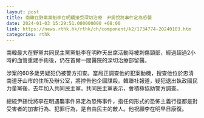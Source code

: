 ```yaml
---
layout: post
title: 南韓在野黨黨魁李在明續接受深切治療　尹錫悅將事件定為恐襲
date: 2024-01-03 15:29:51.000000000 +08:00
link: https://news.rthk.hk/rthk/ch/component/k2/1734774-20240103.htm
categories: rthk
---
```


南韓最大在野黨共同民主黨黨魁李在明昨天出席活動時被刺傷頸部，經過超過2小時的血管重建手術後，仍在首爾一間醫院的深切治療部留醫。

涉案的60多歲男疑犯仍被警方扣查。當局正調查他的犯案動機，搜查他位於忠清南道牙山市的住所及辦公室，將控告他企圖謀殺。韓聯社報道，疑犯退出執政國民力量黨後，去年加入共同民主黨。共同民主黨表示，會積極協助警方調查。

總統尹錫悅將李在明遇襲事件界定為恐怖事件，指任何形式的恐怖主義行徑都是對受害者的加害行為、犯罪行為，是自由民主的敵人。他祝願李在明早日康復。
